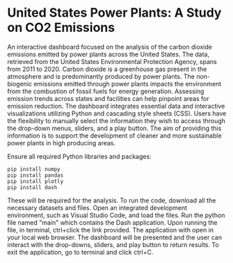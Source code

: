 # United States Power Plants: A Study on CO2 Emissions

An interactive dashboard focused on the analysis of the carbon dioxide emissions emitted by power plants across the United States. The data, retrieved from the United States Environmental Protection Agency, spans from 2011 to 2020.
Carbon dioxide is a greenhouse gas present in the atmosphere and is predominantly produced by power plants. The non-biogenic emissions emitted through power plants impacts the environment from the combustion of fossil fuels for energy generation. Assessing emission trends across states and facilities can help pinpoint areas for emission reduction. The dashboard integrates essential data and interactive visualizations utilizing Python and cascading style sheets (CSS). Users have the flexibility to manually select the information they wish to access through the drop-down menus, sliders, and a play button. The aim of providing this information is to support the development of cleaner and more sustainable power plants in high producing areas.

Ensure all required Python libraries and packages:

    pip install numpy
    pip install pandas
    pip install plotly
    pip install dash


These will be required for the analysis. To run the code, download all the necessary datasets and files. Open an integrated development environment, such as Visual Studio Code, and load the files. Run the python file named "main" which contains the Dash application. Upon running the file, in terminal, ctrl+click the link provided. The application with open in your local web browser. The dashboard will be presented and the user can interact with the drop-downs, sliders, and play button to return results. To exit the application, go to terminal and click ctrl+C.
